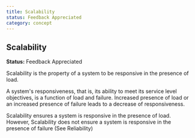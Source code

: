 ```yaml
---
title: Scalability
status: Feedback Appreciated
category: concept
---
```

## Scalability

**Status:** Feedback Appreciated

Scalability is the property of a system to be responsive in the presence of load.

A system's responsiveness, that is, its ability to meet its service level objectives, is a function of load and failure. Increased presence of load or an increased presence of failure leads to a decrease of responsiveness.

Scalability ensures a system is responsive in the presence of load. However, Scalability does not ensure a system is responsive in the presence of failure (See Reliability)

